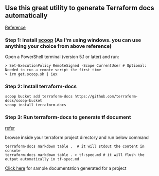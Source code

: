 ## Use this great utility to generate Terraform docs automatically

[Reference](https://terraform-docs.io/user-guide/installation/)

### Step 1: Install [scoop](https://scoop.sh/) (As I'm using windows. you can use anything your choice from above reference) 

Open a PowerShell terminal (version 5.1 or later) and run:

```
> Set-ExecutionPolicy RemoteSigned -Scope CurrentUser # Optional: Needed to run a remote script the first time
> irm get.scoop.sh | iex
```

### Step 2: Install terraform-docs 

```
scoop bucket add terraform-docs https://github.com/terraform-docs/scoop-bucket
scoop install terraform-docs
```

### Step 3: Run terraform-docs to generate tf document
[refer](https://terraform-docs.io/user-guide/introduction/)

browse inside your terraform project directory and run below command 
```
terraform-docs markdown table .  # it will stdout the content in console
terraform-docs markdown table . > tf-spec.md # it will flush the output automatically in tf-spec.md
```

[Click here](https://github.com/e2eSolutionArchitect/terraform/blob/main/providers/aws/projects/e2esa-aws-eks-ec2/readme.md) for sample documentation generated for a project
